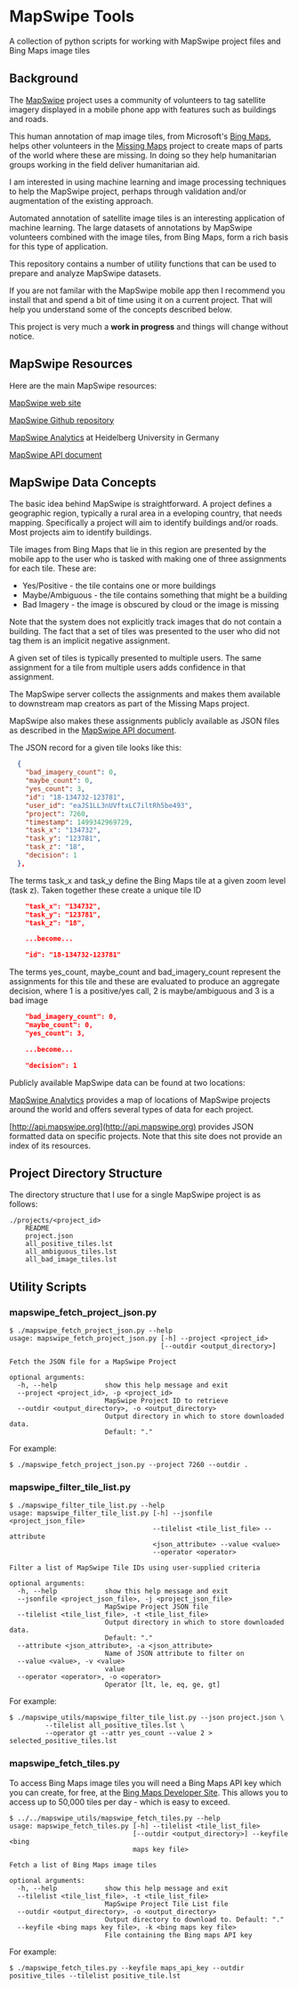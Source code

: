 # MapSwipe Tools

A collection of python scripts for working with MapSwipe project files and Bing Maps image tiles




## Background

The [MapSwipe](http://mapswipe.org/) project uses a community of volunteers to tag
satellite imagery displayed in a mobile phone app with features such as buildings and roads.

This human annotation of map image tiles, from Microsoft's [Bing Maps](https://www.bingmapsportal.com/),
helps other volunteers in the [Missing Maps](http://www.missingmaps.org/) project
to create maps of parts of the world where these are missing. In doing so they help humanitarian groups
working in the field deliver humanitarian aid.

I am interested in using machine learning and image processing techniques to help the MapSwipe project, perhaps through
validation and/or augmentation of the existing approach.

Automated annotation of satellite image tiles is an interesting application of machine learning. The large datasets
of annotations by MapSwipe volunteers combined with the image tiles, from Bing Maps, form a rich basis for this type
of application.

This repository contains a number of utility functions that can be used to prepare and analyze MapSwipe datasets.

If you are not familar with the MapSwipe mobile app then I recommend you install that and spend a bit of
time using it on a current project. That will help you understand some of the concepts described below.

This project is very much a **work in progress** and things will change without notice.


## MapSwipe Resources

Here are the main MapSwipe resources:

[MapSwipe web site](http://mapswipe.org/)

[MapSwipe Github repository](https://github.com/mapswipe)

[MapSwipe Analytics](http://mapswipe.geog.uni-heidelberg.de/) at Heidelberg University in Germany

[MapSwipe API document](https://docs.google.com/document/d/1RwN4BNhgMT5Nj9EWYRBWxIZck5iaawg9i_5FdAAderw/edit#heading=h.wp1a8ue6nwhv)


## MapSwipe Data Concepts

The basic idea behind MapSwipe is straightforward. A project defines a geographic region, typically a rural area in a eveloping country,
that needs mapping. Specifically a project will aim to identify buildings and/or roads. Most projects aim to identify buildings.

Tile images from Bing Maps that lie in this region are presented by the mobile app to the user who is tasked with making one of three
assignments for each tile. These are:
- Yes/Positive - the tile contains one or more buildings
- Maybe/Ambiguous - the tile contains something that might be a building
- Bad Imagery - the image is obscured by cloud or the image is missing

Note that the system does not explicitly track images that do not contain a building. The fact that a set of tiles was presented to the user who
did not tag them is an implicit negative assignment.

A given set of tiles is typically presented to multiple users. The same assignment for a tile from multiple users adds confidence in that assignment.

The MapSwipe server collects the assignments and makes them available to downstream map creators as part of the Missing Maps project.

MapSwipe also makes these assignments publicly available as JSON files as described in the
[MapSwipe API document](https://docs.google.com/document/d/1RwN4BNhgMT5Nj9EWYRBWxIZck5iaawg9i_5FdAAderw/edit#heading=h.wp1a8ue6nwhv).

The JSON record for a given tile looks like this:

```json
  {
    "bad_imagery_count": 0,
    "maybe_count": 0,
    "yes_count": 3,
    "id": "18-134732-123781",
    "user_id": "eaJS1LL3nUVftxLC7iltRh5be493",
    "project": 7260,
    "timestamp": 1499342969729,
    "task_x": "134732",
    "task_y": "123781",
    "task_z": "18",
    "decision": 1
  },
```
The terms task_x and task_y define the Bing Maps tile at a given zoom level (task z).
Taken together these create a unique tile ID

```json
    "task_x": "134732",
    "task_y": "123781",
    "task_z": "18",

    ...become...

    "id": "18-134732-123781"
```

The terms yes_count, maybe_count and bad_imagery_count represent the assignments for this tile and these are evaluated to produce an
aggregate decision, where 1 is a positive/yes call, 2 is maybe/ambiguous and 3 is a bad image
```json
    "bad_imagery_count": 0,
    "maybe_count": 0,
    "yes_count": 3,

    ...become...

    "decision": 1
```


Publicly available MapSwipe data can be found at two locations:

[MapSwipe Analytics](http://mapswipe.geog.uni-heidelberg.de/) provides a map of locations of MapSwipe projects around the world and offers
several types of data for each project.

[http://api.mapswipe.org](http://api.mapswipe.org) provides JSON formatted data on specific projects. Note that this site does not provide an
index of its resources.


## Project Directory Structure

The directory structure that I use for a single MapSwipe project is as follows:

```
./projects/<project_id>
    README
    project.json
    all_positive_tiles.lst
    all_ambiguous_tiles.lst
    all_bad_image_tiles.lst

```


## Utility Scripts

### mapswipe_fetch_project_json.py

```
$ ./mapswipe_fetch_project_json.py --help
usage: mapswipe_fetch_project_json.py [-h] --project <project_id>
                                      [--outdir <output_directory>]

Fetch the JSON file for a MapSwipe Project

optional arguments:
  -h, --help            show this help message and exit
  --project <project_id>, -p <project_id>
                        MapSwipe Project ID to retrieve
  --outdir <output_directory>, -o <output_directory>
                        Output directory in which to store downloaded data.
                        Default: "."
```

For example:

```
$ ./mapswipe_fetch_project_json.py --project 7260 --outdir .
```

### mapswipe_filter_tile_list.py

```
$ ./mapswipe_filter_tile_list.py --help
usage: mapswipe_filter_tile_list.py [-h] --jsonfile <project_json_file>
                                    --tilelist <tile_list_file> --attribute
                                    <json_attribute> --value <value>
                                    --operator <operator>

Filter a list of MapSwipe Tile IDs using user-supplied criteria

optional arguments:
  -h, --help            show this help message and exit
  --jsonfile <project_json_file>, -j <project_json_file>
                        MapSwipe Project JSON file
  --tilelist <tile_list_file>, -t <tile_list_file>
                        Output directory in which to store downloaded data.
                        Default: "."
  --attribute <json_attribute>, -a <json_attribute>
                        Name of JSON attribute to filter on
  --value <value>, -v <value>
                        value
  --operator <operator>, -o <operator>
                        Operator [lt, le, eq, ge, gt]
```

For example:

```
$ ./mapswipe_utils/mapswipe_filter_tile_list.py --json project.json \
         --tilelist all_positive_tiles.lst \
         --operator gt --attr yes_count --value 2 > selected_positive_tiles.lst
```

### mapswipe_fetch_tiles.py

To access Bing Maps image tiles you will need a Bing Maps API key which you can create, for free, at the
[Bing Maps Developer Site](https://www.bingmapsportal.com/). This allows you to access up to 50,000 tiles
per day - which is easy to exceed.

```
$ ../../mapswipe_utils/mapswipe_fetch_tiles.py --help
usage: mapswipe_fetch_tiles.py [-h] --tilelist <tile_list_file>
                               [--outdir <output_directory>] --keyfile <bing
                               maps key file>

Fetch a list of Bing Maps image tiles

optional arguments:
  -h, --help            show this help message and exit
  --tilelist <tile_list_file>, -t <tile_list_file>
                        MapSwipe Project Tile List file
  --outdir <output_directory>, -o <output_directory>
                        Output directory to download to. Default: "."
  --keyfile <bing maps key file>, -k <bing maps key file>
                        File containing the Bing maps API key
```

For example:

```
$ ./mapswipe_fetch_tiles.py --keyfile maps_api_key --outdir positive_tiles --tilelist positive_tile.lst
```

